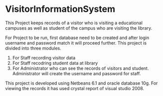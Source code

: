 VisitorInformationSystem
========================
This Project keeps records of a visitor who is visiting a educational campuses  as well as student of the campus who are 
visiting the library.

For Project to be run, first database need to be created  and after login username and password match it will proceed 
further.
This project is divided into three modules. 
  1. For Staff recording visitor data
  2. For Staff recodring student data at library
  3. For Administrator who can see the records of visitors and student. Administrator will create the username and password
     for staff.

This project is developed using Netbeans 6.1 and oracle database 10g. For viewing the records it has used crystal report
of visual studio 2008.

